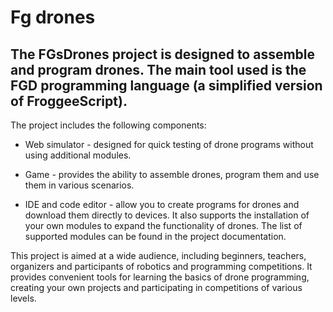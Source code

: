 # Fg drones
The FGsDrones project is designed to assemble and program drones. The main tool used is the FGD programming language (a simplified version of FroggeeScript).
 ---
The project includes the following components:

* Web simulator - designed for quick testing of drone programs without using additional modules.
  
* Game - provides the ability to assemble drones, program them and use them in various scenarios.
  
* IDE and code editor - allow you to create programs for drones and download them directly to devices. It also supports the installation of your own modules to expand the functionality of drones. The list of supported modules can be found in the project documentation.

This project is aimed at a wide audience, including beginners, teachers, organizers and participants of robotics and programming competitions. It provides convenient tools for learning the basics of drone programming, creating your own projects and participating in competitions of various levels.
